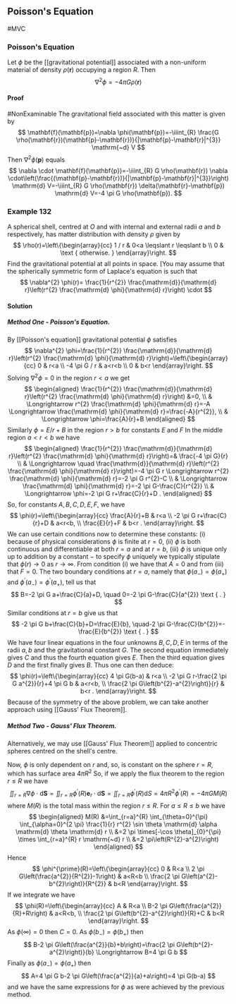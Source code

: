 ## Poisson's Equation
#MVC 
### Poisson's Equation
Let $\phi$ be the [[gravitational potential]] associated with a non-uniform material of density $\rho(\mathbf{r})$ occupying a region $R$. Then
$$
\nabla^{2} \phi=-4 \pi G \rho(\mathbf{r})
$$
#### Proof
#NonExaminable 
The gravitational field associated with this matter is given by
$$
\mathbf{f}(\mathbf{p})=\nabla \phi(\mathbf{p})=-\iiint_{R} \frac{G \rho(\mathbf{r})(\mathbf{p}-\mathbf{r})}{|\mathbf{p}-\mathbf{r}|^{3}} \mathrm{~d} V
$$
Then $\nabla^{2} \phi(\mathbf{p})$ equals
$$
\nabla \cdot \mathbf{f}(\mathbf{p})=-\iiint_{R} G \rho(\mathbf{r}) \nabla \cdot\left(\frac{(\mathbf{p}-\mathbf{r})}{|\mathbf{p}-\mathbf{r}|^{3}}\right) \mathrm{d} V=-\iiint_{R} G \rho(\mathbf{r}) \delta(\mathbf{r}-\mathbf{p}) \mathrm{d} V=-4 \pi G \rho(\mathbf{p}).
$$
### Example 132
A spherical shell, centred at $O$ and with internal and external radii $a$ and $b$ respectively, has matter distribution with density $\rho$ given by
$$
\rho(r)=\left\{\begin{array}{cc}
1 / r & 0<a \leqslant r \leqslant b \\
0 & \text { otherwise. }
\end{array}\right.
$$
Find the gravitational potential at all points in space. [You may assume that the spherically symmetric form of Laplace's equation is such that 
$$
\nabla^{2} \phi(r)=
\frac{1}{r^{2}} \frac{\mathrm{d}}{\mathrm{d} r}\left(r^{2} \frac{\mathrm{d} \phi}{\mathrm{d} r}\right) \cdot
$$
#### Solution
##### Method One - Poisson's Equation.
By [[Poisson's equation]] gravitational potential $\phi$ satisfies
$$
\nabla^{2} \phi=\frac{1}{r^{2}} \frac{\mathrm{d}}{\mathrm{d} r}\left(r^{2} \frac{\mathrm{d} \phi}{\mathrm{d} r}\right)=\left\{\begin{array}{cc}
0 & r<a \\
-4 \pi G / r & a<r<b \\
0 & b<r
\end{array}\right.
$$
Solving $\nabla^{2} \phi=0$ in the region $r<a$ we get
$$
\begin{aligned}
\frac{1}{r^{2}} \frac{\mathrm{d}}{\mathrm{d} r}\left(r^{2} \frac{\mathrm{d} \phi}{\mathrm{d} r}\right) &=0, \\
& \Longrightarrow r^{2} \frac{\mathrm{d} \phi}{\mathrm{d} r}=-A \Longrightarrow \frac{\mathrm{d} \phi}{\mathrm{d} r}=\frac{-A}{r^{2}}, \\
& \Longrightarrow \phi=\frac{A}{r}+B
\end{aligned}
$$
Similarly $\phi=E / r+B$ in the region $r>b$ for constants $E$ and $F$
In the middle region $a<r<b$ we have
$$
\begin{aligned}
\frac{1}{r^{2}} \frac{\mathrm{d}}{\mathrm{d} r}\left(r^{2} \frac{\mathrm{d} \phi}{\mathrm{d} r}\right)=& \frac{-4 \pi G}{r} \\
& \Longrightarrow \quad \frac{\mathrm{d}}{\mathrm{d} r}\left(r^{2} \frac{\mathrm{d} \phi}{\mathrm{d} r}\right)=-4 \pi G r \Longrightarrow r^{2} \frac{\mathrm{d} \phi}{\mathrm{d} r}=-2 \pi G r^{2}-C \\
& \Longrightarrow \frac{\mathrm{d} \phi}{\mathrm{d} r}=-2 \pi G-\frac{C}{r^{2}} \\
& \Longrightarrow \phi=-2 \pi G r+\frac{C}{r}+D .
\end{aligned}
$$
So, for constants $A, B, C, D, E, F$, we have
$$
\phi(r)=\left\{\begin{array}{cc}
\frac{A}{r}+B & r<a \\
-2 \pi G r+\frac{C}{r}+D & a<r<b, \\
\frac{E}{r}+F & b<r .
\end{array}\right.
$$
We can use certain conditions now to determine these constants:
(i) because of physical considerations $\phi$ is finite at $r=0$,
(ii) $\phi$ is both continuous and differentiable at both $r=a$ and at $r=b$,
(iii) $\phi$ is unique only up to addition by a constant $-$ to specify $\phi$ uniquely we typically stipulate that $\phi(r) \rightarrow 0$ as $r \rightarrow \infty$.
From condition (i) we have that $A=0$ and from (iii) that $F=0$. The two boundary conditions at $r=a$, namely that $\phi\left(a_{-}\right)=\phi\left(a_{+}\right)$ and $\phi^{\prime}\left(a_{-}\right)=\phi^{\prime}\left(a_{+}\right)$, tell us that
$$
B=-2 \pi G a+\frac{C}{a}+D, \quad 0=-2 \pi G-\frac{C}{a^{2}} \text { . }
$$
Similar conditions at $r=b$ give us that
$$
-2 \pi G b+\frac{C}{b}+D=\frac{E}{b}, \quad-2 \pi G-\frac{C}{b^{2}}=-\frac{E}{b^{2}} \text { . }
$$
We have four linear equations in the four unknowns $B, C, D, E$ in terms of the radii $a, b$ and the gravitational constant $G$. The second equation immediately gives $C$ and thus the fourth equation gives $E$. Then the third equation gives $D$ and the first finally gives $B$. Thus one can then deduce:
$$
\phi(r)=\left\{\begin{array}{cc}
4 \pi G(b-a) & r<a \\
-2 \pi G r-\frac{2 \pi G a^{2}}{r}+4 \pi G b & a<r<b, \\
\frac{2 \pi G\left(b^{2}-a^{2}\right)}{r} & b<r .
\end{array}\right.
$$
Because of the symmetry of the above problem, we can take another approach using [[Gauss' Flux Theorem]].

##### Method Two - Gauss' Flux Theorem.
Alternatively, we may use [[Gauss' Flux Theorem]] applied to concentric spheres centred on the shell's centre.

Now, $\phi$ is only dependent on $r$ and, so, is constant on the sphere $r=R$, which has surface area $4 \pi R^{2}$
So, if we apply the flux theorem to the region $r \leqslant R$ we have
$$
\iint_{r=R} \nabla \phi \cdot \mathrm{d} \mathbf{S}=\iint_{r=R} \phi^{\prime}(R) \mathbf{e}_{r} \cdot \mathrm{d} \mathbf{S}=\iint_{r=R} \phi^{\prime}(R) \mathrm{d} S=4 \pi R^{2} \phi^{\prime}(R)=-4 \pi G M(R)
$$
where $M(R)$ is the total mass within the region $r \leqslant R$. For $a \leqslant R \leqslant b$ we have
$$
\begin{aligned}
M(R) &=\int_{r=a}^{R} \int_{\theta=0}^{\pi} \int_{\alpha=0}^{2 \pi} \frac{1}{r} r^{2} \sin \theta \mathrm{d} \alpha \mathrm{d} \theta \mathrm{d} r \\
&=2 \pi \times[-\cos \theta]_{0}^{\pi} \times \int_{r=a}^{R} r \mathrm{~d} r \\
&=2 \pi\left(R^{2}-a^{2}\right)
\end{aligned}
$$
Hence
$$
\phi^{\prime}(R)=\left\{\begin{array}{cc}
0 & R<a \\
2 \pi G\left(\frac{a^{2}}{R^{2}}-1\right) & a<R<b \\
\frac{2 \pi G\left(a^{2}-b^{2}\right)}{R^{2}} & b<R
\end{array}\right.
$$
If we integrate we have
$$
\phi(R)=\left\{\begin{array}{cc}
A & R<a \\
B-2 \pi G\left(\frac{a^{2}}{R}+R\right) & a<R<b, \\
\frac{2 \pi G\left(b^{2}-a^{2}\right)}{R}+C & b<R
\end{array}\right.
$$
As $\phi(\infty)=0$ then $C=0 .$ As $\phi\left(b_{-}\right)=\phi\left(b_{+}\right)$ then
$$
B-2 \pi G\left(\frac{a^{2}}{b}+b\right)=\frac{2 \pi G\left(b^{2}-a^{2}\right)}{b} \Longrightarrow B=4 \pi G b
$$
Finally as $\phi\left(a_{-}\right)=\phi\left(a_{+}\right)$ then
$$
A=4 \pi G b-2 \pi G\left(\frac{a^{2}}{a}+a\right)=4 \pi G(b-a)
$$
and we have the same expressions for $\phi$ as were achieved by the previous method.